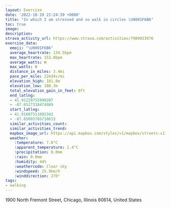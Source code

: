 ```yaml
---
layout: Exercise
date: '2022-10-19 21:24:39 +0000'
title: "In which I am stressed and so walk in circles \U0001F6B6"
toc: true
image:
description:
strava_activity_url: https://www.strava.com/activities/7989923976
exercise_data:
  emoji: "\U0001F6B6"
  average_heartrate: 134.5bpm
  max_heartrate: 153.0bpm
  average_watts: W
  max_watts: W
  distance_in_miles: 3.4mi
  pace_per_mile: 22m34s/mi
  elevation_high: 181.8m
  elevation_low: 180.3m
  total_elevation_gain_in_feet: 0ft
  end_latlng:
  - 41.91229755990207
  - -87.6527338474989
  start_latlng:
  - 41.91607511602342
  - -87.65093785710633
  similar_activities_count:
  similar_activities_trend:
  mapbox_image_url: https://api.mapbox.com/styles/v1/mapbox/streets-v11/static/path-5+787af2-1.0(%7Doy~F%60i~uOrDEb%40GDC%40EIEW%3FkIN_%40AOIGSCc%40CgBEWIKSEYAoCBy%40M%5DCgA%3F%5DBFDN%40xBBxB%3F%7CEKnDA%60CITEBC%3FCEAQA_FHeD%40gCDqAD%7BAR%5C%40pCCfIQ%60B%40t%40%3Fr%40GJC%3FGGEK%3FaAD_EDgB%3FYFEJC%60%40DvDFNDFHBR%3FdGI%5CCFEEESAoABkD%3FWAMEIII%5BIqAB%7B%40FQJGn%40ExBAvAEzDArEIt%40%40LBDD%3FLGPYd%40UTSHmABuCA%7BAFqACjACN%3FiHNa%40CQGEMM%7B%40GIOGi%40CmFFa%40AME%3FCPGj%40CpRSxDMvAChABl%40LVJBD%3FHQf%40%5Dd%40SLQDaABoBAUDIPIbAEHIBc%40D%7BIFUBIFEJAXBxCBd%40HPXDb%40%40%60GGPCCIIGOC%5BAyGNgD%40s%40DMBABDBLBdA%40lMM),pin-s-s+e5b22e(-87.65089,41.91503),pin-s-f+89ae00(-87.65209,41.91430000000004)/auto/800x800?access_token=pk.eyJ1Ijoiam9zaGJlY2ttYW4iLCJhIjoiY205eWR2aDd1MWZ6djJrbXc4a3M0bWZleiJ9.XiG9OWkNcZk2QzjJbxLB4A
  weather:
    :temperature: 7.8°C
    :apparent_temperature: 1.4°C
    :precipitation: 0.0mm
    :rain: 0.0mm
    :humidity: 44%
    :weathercode: Clear sky
    :windspeed: 25.9km/h
    :winddirection: 270°
tags:
- walking
---
```

1900 North Fremont Street, Chicago, Illinois 60614, United States
